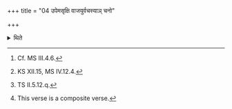 +++
title = "04 उपेमसृक्षि वाजयुर्वचस्याञ् चनो"

+++

<details><summary>थिते</summary>

4. If there are twenty-four (verses to be recited) then the following three verses containing the word ap (water)[^1] are to be additionally used before the last verse: upemasr̥kṣi vājayuḥ...[^2] samanyā yanti...[^3]' and apaṁ napādā hyasthāḥ.[^4]   

[^1]: Cf. MS III.4.6.  

[^2]: KS XII.15, MS IV.12.4.  

[^3]: TS II.5.12.q.  

[^4]: This verse is a composite verse.  

</details>
